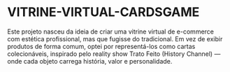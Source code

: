 # VITRINE-VIRTUAL-CARDSGAME
Este projeto nasceu da ideia de criar uma vitrine virtual de e-commerce com estética profissional, mas que fugisse do tradicional. Em vez de exibir produtos de forma comum, optei por representá-los como cartas colecionáveis, inspirado pelo reality show Trato Feito (History Channel) — onde cada objeto carrega história, valor e personalidade.
